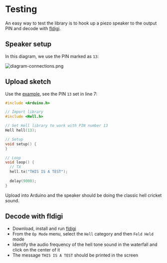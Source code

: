# Testing

An easy way to test the library is to hook up a piezo speaker to the output PIN and decode with [fldigi](https://sourceforge.net/projects/fldigi/).

## Speaker setup

In this diagram, we use the PIN marked as `13`:

![diagram-connections.png]()

## Upload sketch

Use the [example](../examples/basic/basic.ino), see the PIN `13` set in line 7:

```cpp
#include <Arduino.h>

// Import library
#include <Hell.h>

// Set Hell library to work with PIN number 13
Hell hell(13);

// Setup
void setup() {
}

// Loop
void loop() {
  // TX
  hell.tx("THIS IS A TEST");
  
  delay(9000);
}
```

Upload into Arduino and the speaker should be doing the classic hell cricket sound.


## Decode with fldigi

- Download, install and run [fldigi](https://sourceforge.net/projects/fldigi/)
- From the `Op Mode` menu, select the `Hell` category and then `Feld Held` mode
- Identify the audio frequency of the hell tone sound in the waterfall and click on the center of it
- The message `THIS IS A TEST` should be printed in the screen
